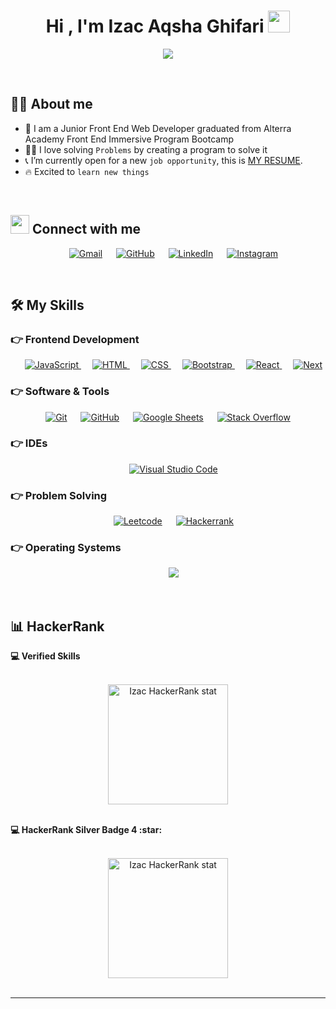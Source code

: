 <h1 align="center">Hi , I'm Izac Aqsha Ghifari <img src="https://media.giphy.com/media/hvRJCLFzcasrR4ia7z/giphy.gif" width="35"></h1>
<p align="center">
  <a href="#"><img src="https://readme-typing-svg.herokuapp.com?lines=Front+End+Web+Developer;Excited%20to+learn%20new%20things&center=true&width=500&height=50"></a>
</p>

<br>

## :sassy_man:  About me
- :school: I am a Junior Front End Web Developer graduated from Alterra Academy Front End Immersive Program Bootcamp
- :technologist: I love solving `Problems` by creating a program to solve it
- :telephone_receiver: I’m currently open for a new `job opportunity`, this is [MY RESUME](https://drive.google.com/file/d/1m_4uDEIVHTSQLEHAJ5eta2x2A_YpDGHw/view?usp=sharing).
- :fire: Excited to `learn new things`

<br>


## <img src="https://media.giphy.com/media/iY8CRBdQXODJSCERIr/giphy.gif" width="30px"> Connect with me
<p align="center">
   &emsp; 
	<a href="mailto:izacaqsha@gmail.com"><img img src="https://img.shields.io/badge/gmail-%23EA4335.svg?style=plastic&logo=gmail&logoColor=white" alt="Gmail"/></a>
	 &emsp; 
  <a href="https://github.com/IzacFE"><img src="https://img.shields.io/badge/github-%23181717.svg?style=plastic&logo=github&logoColor=white" alt="GitHub"/></a>
	 &emsp; 
  <a href="https://www.linkedin.com/in/izac-aqsha-ghifari/"><img src="https://img.shields.io/badge/linkedin-%230A66C2.svg?style=plastic&logo=linkedin&logoColor=white" alt="LinkedIn"/></a>
	 &emsp; 
  <a href="https://www.instagram.com/izac_aqsha/"><img src="https://img.shields.io/badge/instagram-%23E4405F.svg?style=plastic&logo=instagram&logoColor=white" alt="Instagram"/></a>
</p>

<br>

## 🛠️ My Skills

### 👉 Frontend Development 
<p align="center"> 
  &emsp; 
  <a href="https://developer.mozilla.org/en-US/docs/Web/JavaScript" target="_blank"> 
     <img alt="JavaScript" src="https://img.shields.io/badge/JavaScript%20-%23F7DF1E.svg?style=plastic&logo=javascript&logoColor=black">
   </a>
  &emsp;
  <a href="https://www.w3.org/html/" target="_blank"> 
   <img alt="HTML" src="https://img.shields.io/badge/HTML5%20-%23E34F26.svg?style=plastic&logo=html5&logoColor=white">
  </a>   
  &emsp;
  <a href="https://www.w3schools.com/css/" target="_blank">
    <img alt="CSS" src="https://img.shields.io/badge/CSS%20-%231572B6.svg?style=plastic&logo=css3&logoColor=white">
  </a> 
  &emsp;
  <a href="https://react-bootstrap.github.io/" target="_blank">
    <img alt="Bootstrap" src="https://img.shields.io/badge/-Bootstrap-563D7C?style=flat&logo=bootstrap&link=https://github.com/BRdhanani">
  </a> 
	 &emsp;
  <a href="https://reactjs.org/" target="_blank">
    <img alt="React" src="https://img.shields.io/badge/-React-black?style=flat&logo=react&link=https://github.com/BRdhanani">
  </a> 
  &emsp;
  <a href="https://nextjs.org/" target="_blank">
    <img alt="Next" src="https://img.shields.io/badge/-NextJS-black?style=flat&logo=nextjs&link=https://github.com/BRdhanani">
  </a> 
</p>


 ### 👉 Software & Tools
 
<p align="center">
  &emsp;
    <a href="#"><img alt="Git" src="https://img.shields.io/badge/Git%20-%23F05033.svg?style=plastic&logo=git&logoColor=white"></a>
  &emsp;
    <a href="#"><img alt="GitHub" src="https://img.shields.io/badge/github-%23181717.svg?style=plastic&logo=github&logoColor=white"></a>
  &emsp;
    <a href="#"><img alt="Google Sheets" src="https://img.shields.io/badge/Google%20Sheets%20-%2334A853.svg?style=plastic&logo=google%20sheets&logoColor=white"></a>
  &emsp;
    <a href="#"><img alt="Stack Overflow" src="https://img.shields.io/badge/-Stack%20Overflow-FE7A16?style=plastic&logo=stack-overflow&logoColor=white"></a>
    &emsp;

 ### 👉 IDEs
 
<p align="center">
  &emsp;
    <a href="#"><img alt="Visual Studio Code" src="https://img.shields.io/badge/Visual%20Studio%20Code-0078d7.svg?style=plastic&logo=visual-studio-code&logoColor=white"></a>


 ### 👉 Problem Solving
 
<p align="center">
  &emsp;
    <a href="#"><img alt = "Leetcode" src="https://img.shields.io/badge/leetcode%20-%23FFA116.svg?style=plastic&logo=leetcode&logoColor=black" /></a>
  &emsp;
    <a href="https://www.hackerrank.com/izacaqsha"><img alt = "Hackerrank" src="https://img.shields.io/badge/hackerrank-%232EC866.svg?style=plastic&logo=hackerrank&logoColor=white" /></a>
</p>

 ### 👉 Operating Systems
 
<p align="center">
  &emsp;
    <a href="#"><img src="https://img.shields.io/badge/Windows-0078D6?style=plastic&logo=windows&logoColor=white"></a> 
</p>

<br/>

## 📊 HackerRank

 <summary><b>💻 Verified Skills</b></summary>
  <br/>
  <p align="center">
    <a href="https://www.hackerrank.com/izacaqsha"><img alt="Izac HackerRank stat" src="https://user-images.githubusercontent.com/97284723/170479087-0badc94e-0a38-446d-8ab4-44213358dea9.png" height="192px"/></a>
<br/>
  &nbsp;

  <summary><b>💻 HackerRank Silver Badge 4 :star:</b></summary>
  <br/>
  <p align="center">
    <a href="https://www.hackerrank.com/izacaqsha"><img alt="Izac HackerRank stat" src="https://user-images.githubusercontent.com/97284723/170478654-93695318-e64f-4f47-b582-880b79f53f4a.PNG" height="192px"/></a>
<br/>
  &nbsp;

-----
